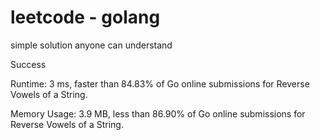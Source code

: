 # leetcode - golang

simple solution anyone can understand 

Success

Runtime: 3 ms, faster than 84.83% of Go online submissions for Reverse Vowels of a String.

Memory Usage: 3.9 MB, less than 86.90% of Go online submissions for Reverse Vowels of a String.

